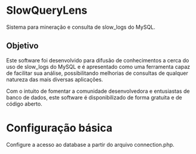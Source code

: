 # SlowQueryLens
Sistema para mineração e consulta de slow_logs do MySQL.

## Objetivo
Este software foi desenvolvido para difusão de conhecimentos a cerca do uso de slow_logs do MySQL e é apresentado como uma ferramenta capaz de facilitar sua análise, possibilitando melhorias de consultas de qualquer natureza das mais diversas aplicações.

Com o intuito de fomentar a comunidade desenvolvedora e entusiastas de banco de dados, este software é disponibilizado de forma gratuita e de código aberto.



# Configuração básica
Configure a acesso ao database a partir do arquivo connection.php.